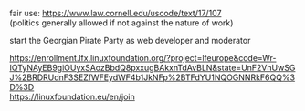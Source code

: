 fair use: https://www.law.cornell.edu/uscode/text/17/107  
(politics generally allowed if not against the nature of work)

start the Georgian Pirate Party as web developer and moderator

https://enrollment.lfx.linuxfoundation.org/?project=lfeurope&code=Wr-IQTyNAyEB9giOUyxSAozBbdQ8pxxugBAkxnTdAvBLN&state=UnF2VnUwSGJ%2BRDRUdnF3SEZfWFEydWF4b1JkNFp%2BTFdYU1NQOGNNRkF6QQ%3D%3D  
https://linuxfoundation.eu/en/join
